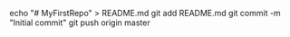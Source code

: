 echo "# MyFirstRepo" > README.md
git add README.md
git commit -m "Initial commit"
git push origin master
